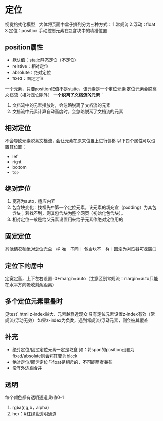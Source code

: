 # 定位

视觉格式化模型，大体将页面中盒子排列分为三种方式：
1.常规流
2.浮动：float
3.定位：position
手动控制元素在包含块中的精准位置
## position属性
- 默认值：static静态定位（不定位）
- relative：相对定位
- absolute：绝对定位
- fixed：固定定位

一个元素，只要position取值不是static，该元素是一个定位元素
定位元素会脱离文档流（相对定位除外）
**一个脱离了文档流的元素**：
1. 文档流中的元素摆放时，会忽略脱离了文档流的元素
2. 文档流中元素计算自动高度时，会忽略脱离了文档流的元素

## 相对定位
不会导致元素脱离文档流，会让元素在原来位置上进行偏移
以下四个属性可以设置其位置：
- left
- right
- bottom
- top
## 绝对定位
1. 宽高为auto，适应内容
2. 包含块变化：找祖先中第一个定位元素，该元素的填充盒（padding）为其包含块；若找不到，则其包含块为整个网页（初始化包含块）。
3. 相对定位一般是给父元素设置用来给子元素作绝对定位用的
## 固定定位
其他情况和绝对定位完全一样
唯一不同：
包含块不一样：固定为浏览器可视窗口
## 定位下的居中
定宽定高，上下左右设置=0+margin=auto（注意区别常规流：margin=auto只能在水平方向吸收剩余距离）
## 多个定位元素重叠时
见test1.html
z-index越大，元素越靠近观众
只有定位元素设置z-index有效（常规流/浮动无效）
如果z-index为负数，遇到常规流/浮动元素，则会被其覆盖
 ## 补充
- 绝对定位/固定定位元素一定是块盒
如：将span的position设置为fixed/absolute则会将其变为block
- 绝对定位/固定定位与float是相斥的，不可能两者兼有
- 没有外边距合并
## 透明
每个颜色都有透明通道,取值0-1
1. rgba(r,g,b，alpha)
2. hex：#红绿蓝透明通道






